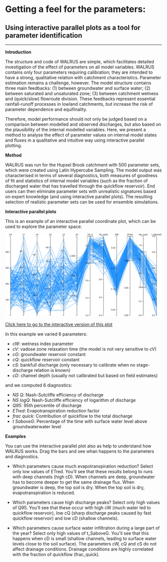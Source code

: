 
# Getting a feel for the parameters:

## Using interactive parallel plots as a tool for parameter identification
------


**Introduction**

The structure and code of WALRUS are simple, which facilitates detailed investigation of the effect of parameters on all model variables. WALRUS contains only four parameters requiring calibration; they are intended to have a strong, qualitative relation with catchment characteristics. Parameter estimation remains a challenge, however. The model structure contains three main feedbacks: (1) between groundwater and surface water; (2) between saturated and unsaturated zone; (3) between catchment wetness and (quick/slow) flowroute division. These feedbacks represent essential rainfall-runoff processes in lowland catchments, but increase the risk of parameter dependence and equifinality.

Therefore, model performance should not only be judged based on a comparison between modelled and observed discharges, but also based on the plausibility of the internal modelled variables. Here, we present a method to analyse the effect of parameter values on internal model states and fluxes in a qualitative and intuitive way using interactive parallel plotting.


**Method**

WALRUS was run for the Hupsel Brook catchment with 500 parameter sets, which were created using Latin Hypercube Sampling. The model output was characterised in terms of several diagnostics, both measures of goodness of fit and statistics of internal model variables (such as the fraction of discharged water that has travelled through the quickflow reservoir). End users can then eliminate parameter sets with unrealistic signatures based on expert knowledge (and using interactive parallel plots). The resulting selection of realistic parameter sets can be used for ensemble simulations. 


**Interactive parallel plots**

This is an example of an interactive parallel coordinate plot, which can be used to explore the parameter space.

![Parallel plot](parcoords_example.jpg)

[Click here to go to the interactive version of this plot](http://rawgit.com/ClaudiaBrauer/WALRUS/master/parallel_coordinates/parallel_coordinates_example/index.html)

In this example we varied 6 parameters: 
- *cW*: wetness index parameter
- *cV*: vadose zone relaxation time (the model is not very sensitive to cV)
- *cG*: groundwater reservoir constant
- *cQ*: quickflow reservoir constant
- *cS*: bankfull discharge (only necessary to calibrate when no stage-discharge relation is known)
- *cD*: channel depth (usually not calibrated but based on field estimates)

and we computed 6 diagnostics: 
- *NS Q*: Nash-Sutcliffe efficiency of discharge
- *NS logQ*: Nash-Sutcliffe efficiency of logarithm of discharge 
- *Q95*: 95th percentile of discharge
- *ETred*: Evapotranspiration reduction factor
- *frac quick*: Contribution of quickflow to the total discharge
- *t SaboveG*: Percentage of the time with surface water level above groundwaterwater level


**Examples**

You can use the interactive parallel plot also as help to understand how WALRUS works. Drag the bars and see whan happens to the parameters and diagnostics.

- Which parameters cause much evapotranspiration reduction? Select only low values of ETred. You'll see that these results belong to runs with deep channels (high cD). When channels are deep, groundwater has to become deeper to get the same drainage flux. When groundwater is deep, the top soil is dry. When the top soil is dry, evapotranspiration is reduced.

- Which parameters cause high discharge peaks? Select only high values of Q95. You'll see that these occur with high cW (much water led to quickflow reservoir), low cQ (sharp discharge peaks caused by fast quickflow reservoir) and low cD (shallow channels).

- Which parameters cause surface water infiltration during a large part of the year? Select only high values of t_SaboveG. You'll see that this happens when cD is small (shallow channels, leading to surface water levels close to the soil surface). The parameters cW, cQ and cS do not affect drainage conditions. Drainage conditions are highly correlated with the fraction of quickflow (frac_quick). 
